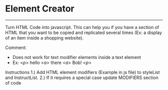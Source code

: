 # **Element Creator**
----------------------------------
Turn HTML Code into javascript. 
This can help you if you have a section
of HTML that you want to be copied and replicated several times
(Ex: a display of an item inside a shopping website).

Comment:
- Does not work for text modifier elements inside a text element
- Ex: <_p_> hello <_a_> there <_a_> Bob! <_p_>


Instructions
1.) Add HTML element modifiers (Example in js file) to styleList and InstructList.
2.) If it requires a special case update MODIFIERS section of code
